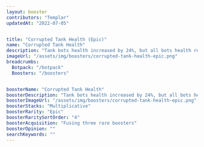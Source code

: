 ```yaml
---
layout: booster
contributors: "Templar"
updatedAt: "2022-07-05"


title: "Corrupted Tank Health (Epic)"
name: "Corrupted Tank Health"
description: "Tank bots health increased by 24%, but all bots health reduced by 6% - "
imageUrl: "/assets/img/boosters/corrupted-tank-health-epic.png"
breadcrumbs:
  Botpack: "/botpack"
  Boosters: "/boosters"


boosterName: "Corrupted Tank Health"
boosterDescription: "Tank bots health increased by 24%, but all bots health reduced by 6%"
boosterImageUrl: "/assets/img/boosters/corrupted-tank-health-epic.png"
boosterStacks: "Multiplicative"
boosterRarity: "Epic"
boosterRaritySortOrder: "4"
boosterAcquisition: "Fusing three rare boosters"
boosterOpinion: ""
searchKeywords: ""
---
```



